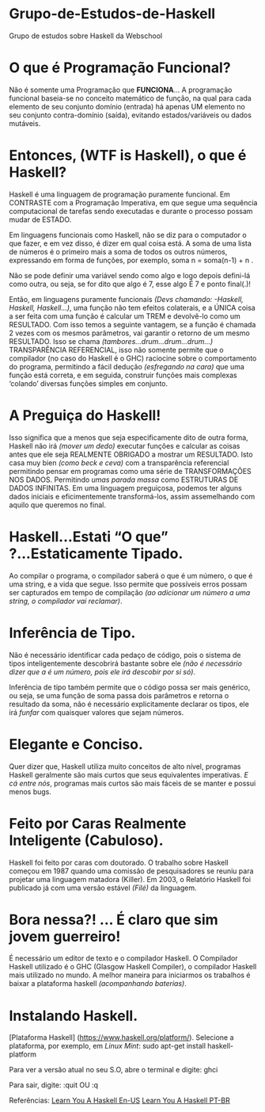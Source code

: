 # Grupo-de-Estudos-de-Haskell
Grupo de estudos sobre Haskell da Webschool



# O que é Programação Funcional?

Não é somente uma Programação que **FUNCIONA**...
A programação funcional baseia-se no conceito matemático de função, na qual para cada elemento de seu conjunto domínio (entrada) há apenas UM elemento no seu conjunto contra-domínio (saída), evitando estados/variáveis ou dados mutáveis.

# Entonces, (WTF is Haskell), o que é Haskell?

Haskell é uma linguagem de programação puramente funcional. Em CONTRASTE com a Programação Imperativa, em que segue uma sequência computacional de tarefas sendo executadas e durante o processo possam mudar de ESTADO.

Em linguagens funcionais como Haskell, não se diz para o computador o que fazer, e em vez disso, é dizer em qual coisa está. A soma de uma lista de números é o primeiro mais a soma de todos os outros números, expressando em forma de funções, por exemplo, soma n = soma(n-1) + n .

Não se pode definir uma variável sendo como algo e logo depois defini-lá como outra, ou seja, se for dito que algo é 7, esse algo É 7 e ponto final(.)!

Então, em linguagens puramente funcionais *(Devs chamando: -Haskell, Haskell, Haskell...)*, uma função não tem efeitos colaterais, e a ÚNICA coisa a ser feita com uma função é calcular um TREM e devolvê-lo como um RESULTADO. Com isso temos a seguinte vantagem, se a função é chamada 2 vezes com os mesmos parâmetros, vai garantir o retorno de um mesmo RESULTADO.
Isso se chama *(tambores...drum...drum...drum…)* TRANSPARÊNCIA REFERENCIAL, isso não somente permite que o compilador (no caso do Haskell é o GHC) raciocine sobre o comportamento do programa, permitindo a fácil dedução *(esfregando na cara)* que uma função está correta, e em seguida, construir funções mais complexas ‘colando’ diversas funções simples em conjunto.

# A Preguiça do Haskell!

Isso significa que a menos que seja especificamente dito de outra forma, Haskell não irá *(mover um dedo)* executar funções e calcular as coisas antes que ele seja REALMENTE OBRIGADO a mostrar um RESULTADO. Isto casa muy bien *(como beck e ceva)* com a transparência referencial permitindo pensar em programas como uma série de TRANSFORMAÇÕES NOS DADOS. Permitindo *umas parada massa* como ESTRUTURAS DE DADOS INFINITAS.
Em uma linguagem preguiçosa, podemos ter alguns dados iniciais e eficimentemente transformá-los, assim assemelhando com aquilo que queremos no final.

# Haskell...Estati “O que” ?...Estaticamente Tipado.

Ao compilar o programa, o compilador saberá o que é um número, o que é uma string, e a vida que segue.
Isso permite que possíveis erros possam ser capturados em tempo de compilação *(ao adicionar um número a uma string, o compilador vai reclamar)*.

# Inferência de Tipo.

Não é necessário identificar cada pedaço de código, pois o sistema de tipos inteligentemente descobrirá bastante sobre ele *(não é necessário dizer que a é um número, pois ele irá descobir por si só)*.

Inferência de tipo também permite que o código possa ser mais genérico, ou seja, se uma função de soma passa dois parâmetros e retorna o resultado da soma, não é necessário explicitamente declarar os tipos, ele irá *funfar* com quaisquer valores que sejam números.

# Elegante e Conciso.

Quer dizer que, Haskell utiliza muito conceitos de alto nível, programas Haskell geralmente são mais curtos que seus equivalentes imperativas. *E cá entre nós*, programas mais curtos são mais fáceis de se manter e possui menos bugs.


# Feito por Caras Realmente Inteligente (Cabuloso).

Haskell foi feito por caras com doutorado. O trabalho sobre Haskell começou em 1987 quando uma comissão de pesquisadores se reuniu para projetar uma linguagem matadora (Killer). Em 2003, o Relatório Haskell foi publicado já com uma versão estável *(Filé)* da linguagem.

# Bora nessa?! ... É claro que sim jovem guerreiro!

É necessário um editor de texto e o compilador Haskell. O Compilador Haskell utilizado é o GHC (Glasgow Haskell Compiler), o compilador Haskell mais utilizado no mundo.
A melhor maneira para iniciarmos os trabalhos é baixar a plataforma haskell *(acompanhando baterias)*.


# Instalando Haskell.

[Plataforma Haskell] (https://www.haskell.org/platform/).
Selecione a plataforma, por exemplo, em *Linux Mint*:
sudo apt-get install haskell-platform

Para ver a versão atual no seu S.O, abre o terminal e digite:
ghci

Para sair, digite:
:quit OU :q


Referências:
[Learn You A Haskell En-US](http://learnyouahaskell.com)
[Learn You A Haskell PT-BR](http://haskell.tailorfontela.com.br/)
